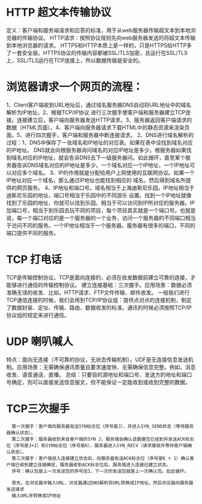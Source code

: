 # HTTP 超文本传输协议
定义：客户端和服务端请求和应答的标准，用于从web服务器传输超文本到本地浏览器的传输协议。
HTTP请求：按照协议规则先向web服务器发送的将超文本传输到本地浏览器的请求。
HTTPS和HTTP本质上是一样的，只是HTTPS给HTTP多了一套安全层。HTTPS协议的传输内容都被SSL/TLS加密，且运行在SSL/TLS上，SSL/TLS运行在TCP连接上，所以数据传输是安全的。

# 浏览器请求一个网页的流程：
  1、Client客户端收到URL地址后，通过域名服务器DNS自动将URL地址中的域名解析为IP地址。2、根据TCP/IP协议
进行三次握手使客户端和服务器建立TCP连接。连接建立后，客户端向服务器发送HTTP请求。3、服务器返回客户端请求的数据（HTML页面）。4、客户端向服务器请求下载HTML中的静态资源来渲染页面。5、进行四次握手，客户端和服务器中断连接请求。
  2、DNS进行域名解析的过程：1、DNS中保存了一张域名和IP地址的对应表。如果在表中没找到域名对应的IP地址。
DNS就会向根服务器询问域名的对应IP地址是多少。根服务器如果找到域名对应的IP地址，就会告诉DNS去下一级服务器问。如此循环，直至某个服务器告诉DNS域名对应的IP地址是多少。一个域名对应一个IP地址，一个IP地址可以对应多个域名。
  3、IP的作用就是分配给用户上网使用的互联网协议。如果一个IP地址对应一个域名，那么通过IP地址也能找到相应的
域名，然后得到域名所提供的网页服务。
  4、IP地址和端口号。域名相当于上海迪斯尼乐园，IP地址相当于迪斯尼乐园的地址，端口号相当于乐园中的不同游乐
设置。找到一个IP地址就像找到了乐园的地址，你就可以找到乐园，相当于可以访问到IP所对应的服务器。IP加端口号，相当于到乐园去玩不同的项目，每个项目其实就是一个端口号。也就是说，每一个端口对应的是一个服务器的一个业务，访问一个服务器的不同端口相当于访问不同的服务。一个IP地址相当于一个服务器。服务器有很多的端口，不同的端口提供不同的服务。

# TCP 打电话
TCP是传输控制协议。TCP是面向连接的，必须在收发数据前建立可靠的连接，才能够进行通信的传输控制协议。
建立连接基础：三次握手。应用场景：数据必须准确无误的收发、比如，HTTP请求、FTP文件传输、邮件收发。
一般我们进行TCP通信连接的时候，我们会用到TCP/IP协议组：提供点对点的连接机制，制定了数据封装、定址、传输、路由、数据收发的标准。通讯的时候必须按照TCP/IP协议组的规定来进行通信。

# UDP 喇叭喊人
特点：面向无连接（不可靠的协议，无状态传输机制）。UDF是无连接信息发送机制。应用场景：无需确保通讯质量且要求速度快、无需确保信息完整。例如，消息收发、语音通话、直播。
总结：只要目的源地址和端口号、发送方的地址和端口号确定，则可以直接发送信息报文，但不能保证一定能收到或收到完整的数据。



# TCP三次握手
      第一次握手：客户端向服务器发送SYN标志位（序号是J），并进入SYN_SEND状态（等待服务器确认状态）。
      第二次握手：服务器收到来自客户端的SYN J，服务端会确认该数据包已收到并发送ACK标志位（序号是J+1）和SYN标志位（序号是K），服务器进入SYN_RECV（请求接收并等待客户端确认状态）。
      第三次握手：客户端进入连接建立状态后，向服务器发送ACK标志位（序号是K + 1）确认客户端已收到建立连接确定，服务器收到ACK标志位后，服务端进入连接已建立状态。
      序号：确认包是上一次发送包的序号加1，下一次的发送包就是上一次确认包。如此循环。
      
      首先，在浏览器中输入URL，浏览器通过DNS解析将URL转换成IP地址。然后浏览器向服务器发送请求
      输入URL并转换成IP地址